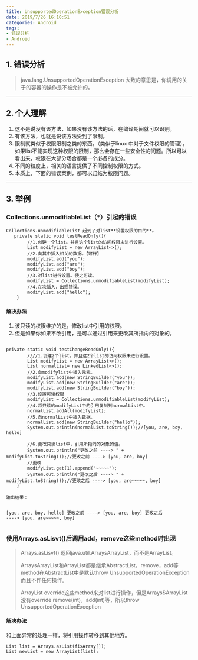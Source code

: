 ```yaml
---
title: UnsupportedOperationException错误分析
date: 2019/7/26 16:10:51 
categories: Android
tags:
- 错误分析
- Android
---
```

## 1. 错误分析 ##
>java.lang.UnsupportedOperationException 大致的意思是，你调用的关于的容器的操作是不被允许的。
<!--more-->
---------------------------------------
## 2. 个人理解 ##
1. 这不是说没有该方法，如果没有该方法的话，在编译期间就可以识别。 
2. 有该方法，也就是说该方法受到了限制。 
3. 限制就类似于权限限制之类的东西。（类似于linux 中对于文件权限的管理）。如果list不能实现这种权限的限制，那么会存在一些安全性的问题。所以可以看出来，权限在大部分场合都是一个必备的成分。 
4. 不同的粒度上，相关的语言提供了不同控制权限的方式。 
5. 本质上，下面的错误案例，都可以归结为权限问题。 
---------------------------------------
## 3. 举例 ##
### Collections.unmodifiableList（*）引起的错误 ###

<pre><code>Collections.unmodifiableList 起到了对list**设置权限的目的**。
   private static void testReadOnly(){
        //1.创建一个list。并且这个list的访问权限未进行设置。
        List<String> modifyList = new ArrayList<>(); 
        //2.向其中插入相关的数据。【可行】
        modifyList.add("you");
        modifyList.add("are");
        modifyList.add("boy");
        //3.对list进行设置。使之可读。
        modifyList = Collections.unmodifiableList(modifyList);
        //4.在次插入，出现错误。
        modifyList.add("hello");
    }
</pre></code>

#### 解决办法 ####
1. 该只读的权限维护的是，修改list中引用的权限。 
2. 但是如果你如果不改引用，是可以通过引用来更改其所指向的对象的。
<pre><code>
private static void testChangeReadOnly(){
        ////1.创建2个list。并且这2个list的访问权限未进行设置。
        List<StringBuilder> modifyList = new ArrayList<>(); 
        List<StringBuilder> normalList= new LinkedList<>();
        //2.向modifylist中插入元素。
        modifyList.add(new StringBuilder("you"));
        modifyList.add(new StringBuilder("are"));
        modifyList.add(new StringBuilder("boy"));
        //3.设置可读权限
        modifyList = Collections.unmodifiableList(modifyList);
        //4.将只读的modifyList中的引用复制到normalList中。
        normalList.addAll(modifyList);
        //5.向normalList中插入数据。
        normalList.add(new StringBuilder("hello"));
        System.out.println(normalList.toString());//[you, are, boy, hello]

        //6.更改只读list中，引用所指向的对象的值。
        System.out.println("更改之前 ----> " + modifyList.toString());//更改之前 ----> [you, are, boy]
        //更改
        modifyList.get(1).append("~~~~~");
        System.out.println("更改之后 ----> " + modifyList.toString());//更改之后 ----> [you, are~~~~~, boy]
    } 
</pre></code><pre><code>输出结果：
[you, are, boy, hello]
更改之前 ----> [you, are, boy]
更改之后 ----> [you, are~~~~~, boy]
</pre></code>
### 使用Arrays.asLisvt()后调用add，remove这些method时出现 ### 
> Arrays.asLisvt() 返回java.util.ArraysArrayList，而不是ArrayList。
> 
> ArraysArrayList和ArrayList都是继承AbstractList，remove，add等method在AbstractList中是默认throw   UnsupportedOperationException而且不作任何操作。
> 
> ArrayList override这些method来对list进行操作，但是Arrays$ArrayList没有override remove(int)，add(int)等，所以throw UnsupportedOperationException

#### 解决办法 ####
和上面异常的处理一样，将引用操作转移到其他地方。
<pre><code>List list = Arrays.asList(fixArray[]);
List newList = new ArrayList(list); 
</pre></code>
